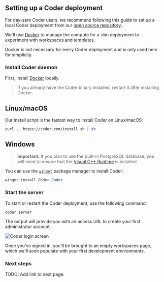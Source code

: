 ## Setting up a Coder deployment

For day-zero Coder users, we recommend following this guide to set up a local
Coder deployment from our
[open source repository](https://github.com/onchainengineering/hmi-computer).

We'll use [Docker](https://docs.docker.com/engine) to manage the compute for a
slim deployment to experiment with [workspaces](../user-guides/index.md) and
[templates](../admin/templates/index.md).

Docker is not necessary for every Coder deployment and is only used here for
simplicity.

### Install Coder daemon

First, install [Docker](https://docs.docker.com/engine/install/) locally.

> If you already have the Coder binary installed, restart it after installing
> Docker.

<div class="tabs">

## Linux/macOS

Our install script is the fastest way to install Coder on Linux/macOS:

```sh
curl -L https://coder.com/install.sh | sh
```

## Windows

> **Important:** If you plan to use the built-in PostgreSQL database, you will
> need to ensure that the
> [Visual C++ Runtime](https://learn.microsoft.com/en-US/cpp/windows/latest-supported-vc-redist#latest-microsoft-visual-c-redistributable-version)
> is installed.

You can use the
[`winget`](https://learn.microsoft.com/en-us/windows/package-manager/winget/#use-winget)
package manager to install Coder:

```powershell
winget install Coder.Coder
```

</div>

### Start the server

To start or restart the Coder deployment, use the following command:

```shell
coder server
```

The output will provide you with an access URL to create your first
administrator account.

![Coder login screen](../images/start/setup-page.png)

Once you've signed in, you'll be brought to an empty workspaces page, which
we'll soon populate with your first development environments.

### Next steps

TODO: Add link to next page.
